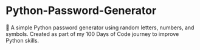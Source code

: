 # Python-Password-Generator
🔐 A simple Python password generator using random letters, numbers, and symbols. Created as part of my 100 Days of Code journey to improve Python skills.
